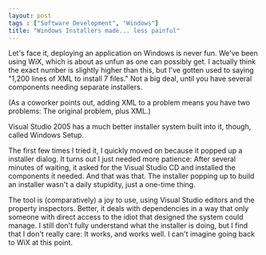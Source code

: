 ```yaml
---
layout: post
tags : ["Software Development", "Windows"]
title: "Windows Installers made... less painful"
---
```

Let's face it, deploying an application on Windows is never fun. We've been using WiX, which is about as unfun as one can possibly get. I actually think the exact number is slightly higher than this, but I've gotten used to saying "1,200 lines of XML to install 7 files." Not a big deal, until you have several components needing separate installers.

(As a coworker points out, adding XML to a problem means you have two problems: The original problem, plus XML.)

Visual Studio 2005 has a much better installer system built into it, though, called Windows Setup.

The first few times I tried it, I quickly moved on because it popped up a installer dialog. It turns out I just needed more patience: After several minutes of waiting, it asked for the Visual Studio CD and installed the components it needed. And that was that. The installer popping up to build an installer wasn't a daily stupidity, just a one-time thing.

The tool is (comparatively) a joy to use, using Visual Studio editors and the property inspectors. Better, it deals with dependencies in a way that only someone with direct access to the idiot that designed the system could manage. I still don't fully understand what the installer is doing, but I find that I don't really care: It works, and works well. I can't imagine going back to WiX at this point.